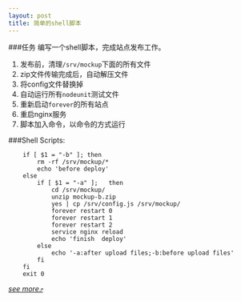 ```yaml
---
layout: post
title: 简单的shell脚本
---
```

###任务
编写一个shell脚本，完成站点发布工作。

1. 发布前，清理`/srv/mockup`下面的所有文件
2. zip文件传输完成后，自动解压文件
3. 将config文件替换掉
4. 自动运行所有`nodeunit`测试文件
4. 重新启动`forever`的所有站点
5. 重启nginx服务
6. 脚本加入命令，以命令的方式运行

###Shell Scripts:

		if [ $1 = "-b" ]; then
			rm -rf /srv/mockup/*
			echo 'before deploy'
		else 
			if [ $1 = "-a" ];	then
				cd /srv/mockup/
				unzip mockup-b.zip
				yes | cp /srv/config.js /srv/mockup/
				forever restart 0
				forever restart 1
				forever restart 2
				service nginx reload
				echo 'finish  deploy'
			else
				echo '-a:after upload files;-b:before upload files'
			fi
		fi
		exit 0


*[see more&#10548;](http://www.freeos.com/guides/lsst/)*